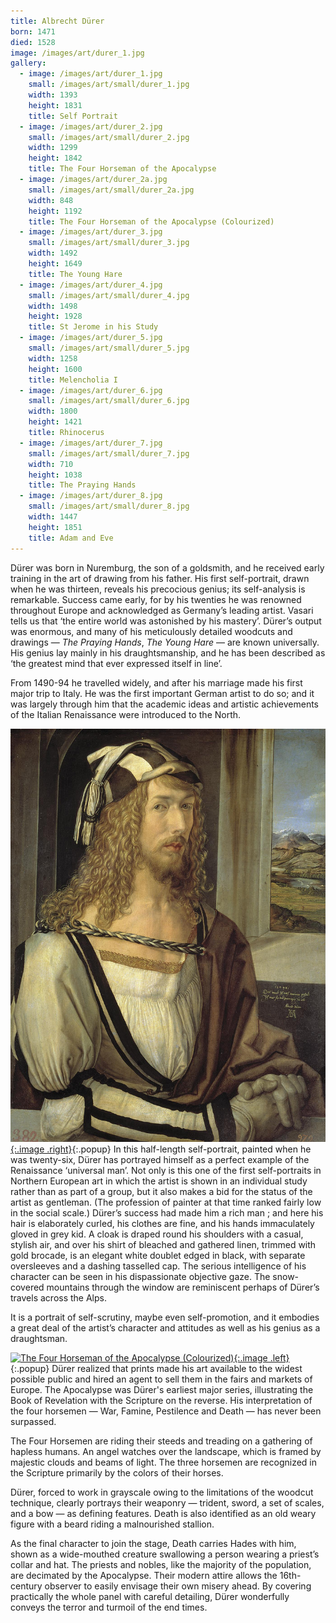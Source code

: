 ```yaml
---
title: Albrecht Dürer
born: 1471
died: 1528
image: /images/art/durer_1.jpg
gallery:
  - image: /images/art/durer_1.jpg
    small: /images/art/small/durer_1.jpg
    width: 1393
    height: 1831
    title: Self Portrait
  - image: /images/art/durer_2.jpg
    small: /images/art/small/durer_2.jpg
    width: 1299
    height: 1842
    title: The Four Horseman of the Apocalypse
  - image: /images/art/durer_2a.jpg
    small: /images/art/small/durer_2a.jpg
    width: 848
    height: 1192
    title: The Four Horseman of the Apocalypse (Colourized)
  - image: /images/art/durer_3.jpg
    small: /images/art/small/durer_3.jpg
    width: 1492
    height: 1649
    title: The Young Hare
  - image: /images/art/durer_4.jpg
    small: /images/art/small/durer_4.jpg
    width: 1498
    height: 1928
    title: St Jerome in his Study
  - image: /images/art/durer_5.jpg
    small: /images/art/small/durer_5.jpg
    width: 1258
    height: 1600
    title: Melencholia I
  - image: /images/art/durer_6.jpg
    small: /images/art/small/durer_6.jpg
    width: 1800
    height: 1421
    title: Rhinocerus
  - image: /images/art/durer_7.jpg
    small: /images/art/small/durer_7.jpg
    width: 710
    height: 1038
    title: The Praying Hands
  - image: /images/art/durer_8.jpg
    small: /images/art/small/durer_8.jpg
    width: 1447
    height: 1851
    title: Adam and Eve
---
```


Dürer was born in Nuremburg, the son of a goldsmith, and he received early
training in the art of drawing from his father.  His first self-portrait, drawn
when he was thirteen, reveals his precocious genius; its self-analysis is
remarkable.  Success came early, for by his twenties he was renowned throughout
Europe and acknowledged as Germany’s leading artist. Vasari tells us that ‘the
entire world was astonished by his mastery’. Dürer’s output was enormous, and
many of his meticulously detailed woodcuts and drawings &mdash; _The Praying
Hands_, _The Young Hare_ &mdash; are known universally. His genius lay mainly
in his draughtsmanship, and he has been described as ‘the greatest mind that
ever expressed itself in line’.

From 1490-94 he travelled widely, and after his marriage made his first major
trip to Italy.  He was the first important German artist to do so; and it was
largely through him that the academic ideas and artistic achievements of the
Italian Renaissance were introduced to the North.

[![Self Portrait](/images/art/durer_1.jpg){:.image .right}](/images/art/durer_1.jpg){:.popup}
In this half-length self-portrait, painted when he was twenty-six, Dürer has
portrayed himself as a perfect example of the Renaissance ‘universal man’. Not
only is this one of the first self-portraits in Northern European art in which
the artist is shown in an individual study rather than as part of a group, but
it also makes a bid for the status of the artist as gentleman. (The profession
of painter at that time ranked fairly low in the social scale.) Dürer’s success
had made him a rich man ; and here his hair is elaborately curled, his clothes
are fine, and his hands immaculately gloved in grey kid. A cloak is draped
round his shoulders with a casual, stylish air, and over his shirt of bleached
and gathered linen, trimmed with gold brocade, is an elegant white doublet
edged in black, with separate oversleeves and a dashing tasselled cap. The
serious intelligence of his character can be seen in his dispassionate
objective gaze. The snow-covered mountains through the window are reminiscent
perhaps of Dürer’s travels across the Alps.

It is a portrait of self-scrutiny, maybe even self-promotion, and it embodies a
great deal of the artist’s character and attitudes as well as his genius as a
draughtsman.

[![The Four Horseman of the Apocalypse
(Colourized)](/images/art/durer_2a.jpg){:.image
.left}](/images/art/durer_2a.jpg){:.popup} Dürer realized that prints made his
art available to the widest possible public and hired an agent to sell them in
the fairs and markets of Europe. The Apocalypse was Dürer's earliest major
series, illustrating the Book of Revelation with the Scripture on the reverse.
His interpretation of the four horsemen &mdash; War, Famine, Pestilence and
Death &mdash; has never been surpassed.

The Four Horsemen are riding their steeds and treading on a gathering of
hapless humans. An angel watches over the landscape, which is framed by
majestic clouds and beams of light. The three horsemen are recognized in the
Scripture primarily by the colors of their horses.

Dürer, forced to work in grayscale owing to the limitations of the woodcut
technique, clearly portrays their weaponry &mdash; trident, sword, a set of
scales, and a bow &mdash; as defining features. Death is also identified as an
old weary figure with a beard riding a malnourished stallion.

As the final character to join the stage, Death carries Hades with him, shown
as a wide-mouthed creature swallowing a person wearing a priest’s collar and
hat. The priests and nobles, like the majority of the population, are decimated
by the Apocalypse. Their modern attire allows the 16th-century observer to
easily envisage their own misery ahead. By covering practically the whole panel
with careful detailing, Dürer wonderfully conveys the terror and turmoil of the
end times.
